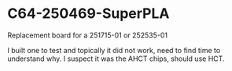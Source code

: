 # C64-250469-SuperPLA
Replacement board for a 251715-01 or 252535-01

I built one to test and topically it did not work, need to find time to understand why.  I suspect it was the AHCT chips, should use HCT.
